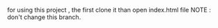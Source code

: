 for using this project , the first clone it than open index.html file 
NOTE : don't change this branch.